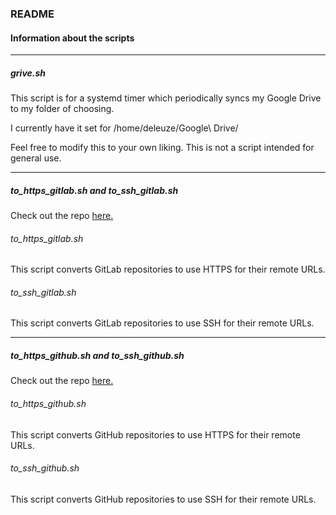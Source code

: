 ### README
#### Information about the scripts

------

##### grive.sh

This script is for a systemd timer which periodically syncs my Google Drive to my folder of choosing.

I currently have it set for /home/deleuze/Google\ Drive/

Feel free to modify this to your own liking. This is not a script intended for general use.

---

##### to\_https\_gitlab.sh and to\_ssh\_gitlab.sh

Check out the repo [here.](https://gist.github.com/gatlinnewhouse/f0d8a60bfc7b8fb003a522a96e80a756)

###### to\_https\_gitlab.sh

This script converts GitLab repositories to use HTTPS for their remote URLs.

###### to\_ssh\_gitlab.sh

This script converts GitLab repositories to use SSH for their remote URLs.

---

##### to\_https\_github.sh and to\_ssh\_github.sh

Check out the repo [here.](https://gist.github.com/icyflame/532edee5422baeabac56d111f642bd73)

###### to\_https\_github.sh

This script converts GitHub repositories to use HTTPS for their remote URLs.

###### to\_ssh\_github.sh

This script converts GitHub repositories to use SSH for their remote URLs.
